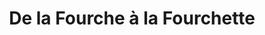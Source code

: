 ---
title: "De la Fourche à la Fourchette"
url: /chalette-sur-loing/de-la-fourche-a-la-fourchette/
shop: Hofladen
---